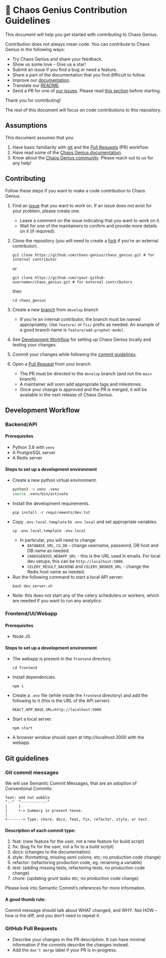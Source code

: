 # 🔮 Chaos Genius Contribution Guidelines

This document will help you get started with contributing to Chaos Genius.

Contribution does not always mean code. You can contribute to Chaos Genius in the following ways:
- Try Chaos Genius and share your feedback.
- Show us some love - Give us a star!
- Submit an issue if you find a bug or need a feature.
- Share a part of the documentation that you find difficult to follow.
- Improve our [documentation](https://github.com/chaos-genius/chaos-genius-docs).
- Translate our [README](https://github.com/chaos-genius/chaos_genius/blob/main/README.md).
- Send a PR for one of [our issues](https://github.com/chaos-genius/chaos_genius/issues). Please read [this section](#contributing) before starting.

Thank you for contributing!

The rest of this document will focus on code contributions to this repository.

## Assumptions

This document assumes that you:
1. Have basic familiarity with [git](https://docs.github.com/en/get-started/using-git/about-git) and the [Pull Requests](https://help.github.com/en/github/collaborating-with-issues-and-pull-requests/about-pull-requests) (PR) workflow.
1. Have read some of the [Chaos Genius documentation](https://docs.chaosgenius.io).
1. Know about the [Chaos Genius community](https://docs.chaosgenius.io/docs/introduction#community). Please reach out to us for any help!

## Contributing

Follow these steps if you want to make a code contribution to Chaos Genius.

1. Find an [issue](https://github.com/chaos-genius/chaos_genius/issues) that you want to work on. If an issue does not exist for your problem, please create one.
    - Leave a comment on the issue indicating that you want to work on it.
    - Wait for one of the maintainers to confirm and provide more details on it (if required).
1. Clone the repository (you will need to create a [fork](https://help.github.com/en/github/getting-started-with-github/fork-a-repo) if you're an external contributor).
    ```
    git clone https://github.com/chaos-genius/chaos_genius.git # for internal contributor
    ```
    or 
    
    ```
    git clone https://github.com/<your-github-username>/chaos_genius.git # for external contributors
    ```
    then 
    ```
    cd chaos_genius
    ```
1. Create a new [branch](https://docs.github.com/en/pull-requests/collaborating-with-pull-requests/proposing-changes-to-your-work-with-pull-requests/creating-and-deleting-branches-within-your-repository) from `develop` branch
    - If you're an internal contributor, the branch must be named appropriately. Use `feature/` or `fix/` prefix as needed. An example of a good branch name is `feature/add-prophet-model`.
1. See [Development Workflow](#development-workflow) for setting up Chaos Genius locally and testing your changes.
1. Commit your changes while following the [commit guidelines](#git-commit-messages).
1. Open a [Pull Request](https://docs.github.com/en/pull-requests/collaborating-with-pull-requests/proposing-changes-to-your-work-with-pull-requests/creating-a-pull-request) from your branch.
    - The PR must be directed to the `develop` branch (and not the `main` branch).
    - A maintainer will soon add appropriate tags and milestones.
    - Once your change is approved and the PR is merged, it will be available in the next release of Chaos Genius.

## Development Workflow

### Backend/API

#### Prerequisites
- Python 3.8 with `venv`
- A PostgreSQL server
- A Redis server

#### Steps to set up a development environment

- Create a new python virtual environment.
    ```bash
    python3 -m venv .venv
    source .venv/bin/activate
    ```
- Install the development requirements.
    ```
    pip install -r requirements/dev.txt
    ```
- Copy `.env.local.template` to `.env.local` and set appropriate variables.
    ```
    cp .env.local.template .env.local
    ```
    - In particular, you will need to change:
        - `DATABASE_URL_CG_DB` - change username, password, DB host and DB name as needed.
        - `CHAOSGENIUS_WEBAPP_URL` - this is the URL used in emails. For local dev setups, this can be `http://localhost:5000`.
        - `CELERY_RESULT_BACKEND` and `CELERY_BROKER_URL` - change the Redis host name as needed.
- Run the following command to start a local API server:
    ```
    bash dev_server.sh
    ```
- Note: this does not start any of the celery schedulers or workers, which are needed if you want to run any analytics.

### Frontend/UI/Webapp

#### Prerequisites

- Node JS

#### Steps to set up a development environment

- The webapp is present in the `frontend` directory.
    ```
    cd frontend
    ```
- Install dependencies.
    ```
    npm i
    ```
- Create a `.env` file (while inside the `frontend` directory) and add the following to it (this is the URL of the API server):
    ```
    REACT_APP_BASE_URL=http://localhost:5000
    ```
- Start a local server.
    ```
    npm start
    ```
- A browser window should open at http://localhost:3000 with the webapp.

## Git guidelines

### Git commit messages

We will use Semantic Commit Messages, that are an adoption of Conventional Commits:

```
feat: add hat wobble
^--^  ^------------^
|     |
|     +-> Summary in present tense.
|
+-------> Type: chore, docs, feat, fix, refactor, style, or test.
```

#### Description of each commit type:

1. feat: (new feature for the user, not a new feature for build script)
2. fix: (bug fix for the user, not a fix to a build script)
3. docs: (changes to the documentation)
4. style: (formatting, missing semi colons, etc; no production code change)
5. refactor: (refactoring production code, eg. renaming a variable)
6. test: (adding missing tests, refactoring tests; no production code change)
7. chore: (updating grunt tasks etc; no production code change)

Please look into Semantic Commit’s references for more information. 

#### A good thumb rule:

Commit message should talk about WHAT changed, and WHY. Not HOW – how is the diff, and you don’t need to repeat it.

### GitHub Pull Requests

- Describe your changes in the PR description. It can have minimal information if the commits describe the changes instead.
- Add the `don't merge` label if your PR is in-progress.
